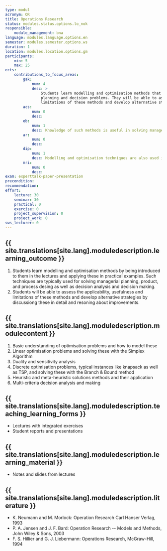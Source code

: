 ```yaml
---
type: modul
acronym: OR
title: Operations Research
status: modules.status.options.lo_nok
responsible: 
    module_management: bna
language: modules.language.options.en
semester: modules.semester.options.ws
duration: 1
location: modules.location.options.gm
participants: 
    min: 5
    max: 25
ects: 
    contributions_to_focus_areas:
        gak: 
            num: 4
            desc: >
                Students learn modelling and optimisation methods that are typically used for solving managerial
                planning and decision problems. They will be able to assess the applicability, usefulness and
                limitations of these methods and develop alternative strategies.
        acs: 
            num: 0
            desc:
        eb: 
            num: 1
            desc: Knowledge of such methods is useful in solving managerial planning and decision problems.
        ar: 
            num: 0
            desc:
        dip: 
            num: 1
            desc: Modelling and optimisation techniques are also used in the automation and the design of processes and new products.
        mri: 
            num: 0
            desc:
exam: experttalk-paper-presentation 
precondition: 
recommendation: 
effort:
    lecture: 30
    seminar: 30
    practical: 0
    exercise: 0
    project_supervision: 0
    project_work: 0
sws_lecturer: 0  
---
```




## {{ site.translations[site.lang].moduledescription.learning_outcome }}
<!-- Learning Outcome -->

1. Students learn modelling and optimisation methods by being introduced to them in the lectures and applying these in practical examples. Such techniques are typically used for solving managerial planning, product, and process desing as well as decision analysis and decision making.
1. Students will be able to assess the applicability, usefulness and limitations of these methods and develop alternative strategies by discussiong these in detail and resoning about improvements.


  
## {{ site.translations[site.lang].moduledescription.modulecontent }}
<!-- Modulinhalt -->

1. Basic understanding of optimisation problems and how to model these
2. Linear optimisation problems and solving these with the Simplex Algorithm
4. Duality and sensitivity analysis
3. Discrete optimisation problems, typical instances like knapsack as well as TSP, and solving these with the Branch & Bound method
5. Heuristic and meta-heuristic solutions methods and their application
6. Multi-criteria decision analysis and making



## {{ site.translations[site.lang].moduledescription.teaching_learning_forms }}
<!-- Lehr- und Lernformen -->

* Lectures with integrated exercises 
* Student reports and presentations



## {{ site.translations[site.lang].moduledescription.learning_material }}
<!-- Zur Verfügung gestelltes Lehrmaterial -->

* Notes and slides from lectures


## {{ site.translations[site.lang].moduledescription.literature }}
<!-- Weiterführende Literatur -->

* K. Neumann and M. Morlock: Operation Research Carl Hanser Verlag, 1993
* P. A. Jensen and J. F. Bard: Operation Research -- Models and Methods, John Wiley & Sons, 2003 
* F. S. Hillier and G. J. Liebermann: Operations Research,  McGraw-Hill, 1994 

